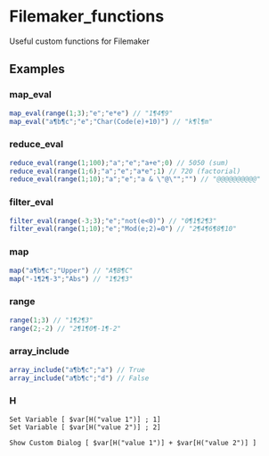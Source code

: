 # Filemaker_functions
Useful custom functions for Filemaker

## Examples

### map_eval  
```javascript
map_eval(range(1;3);"e";"e*e") // "1¶4¶9"
map_eval("a¶b¶c";"e";"Char(Code(e)+10)") // "k¶l¶m"
```

### reduce_eval  
```javascript
reduce_eval(range(1;100);"a";"e";"a+e";0) // 5050 (sum)
reduce_eval(range(1;6);"a";"e";"a*e";1) // 720 (factorial)
reduce_eval(range(1;10);"a";"e";"a & \"@\"";"") // "@@@@@@@@@@"
```

### filter_eval  
```javascript
filter_eval(range(-3;3);"e";"not(e<0)") // "0¶1¶2¶3"
filter_eval(range(1;10);"e";"Mod(e;2)=0") // "2¶4¶6¶8¶10"
```

### map
```javascript
map("a¶b¶c";"Upper") // "A¶B¶C"
map("-1¶2¶-3";"Abs") // "1¶2¶3"
```

### range
```javascript
range(1;3) // "1¶2¶3"
range(2;-2) // "2¶1¶0¶-1¶-2"
```

### array_include
```javascript
array_include("a¶b¶c";"a") // True
array_include("a¶b¶c";"d") // False
```

### H
```
Set Variable [ $var[H("value 1")] ; 1]
Set Variable [ $var[H("value 2")] ; 2]

Show Custom Dialog [ $var[H("value 1")] + $var[H("value 2")] ]
```
